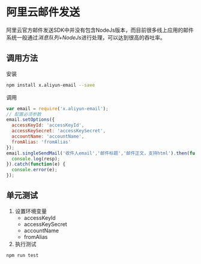 # 阿里云邮件发送
阿里云官方邮件发送SDK中并没有包含NodeJs版本，而目前很多线上应用的邮件系统一般通过*消息队列+NodeJs*进行处理，可以达到很高的吞吐率。
## 调用方法
安装

```bash
npm install x.aliyun-email --save
```

调用

```javascript
var email = require('x.aliyun-email');
// 配置必须参数
email.setOptions({
  accessKeyId: 'accessKeyId',
  accessKeySecret: 'accessKeySecret',
  accountName: 'accountName',
  fromAlias: 'fromAlias'
});
email.singleSendMail('收件人email','邮件标题','邮件正文，支持html').then(function(resp) {
  console.log(resp);
}).catch(function(e) {
  console.error(e);
});
```

## 单元测试
1. 设置环境变量
    + accessKeyId
    + accessKeySecret
    + accountName
    + fromAlias
2. 执行测试

```bash
npm run test
```
